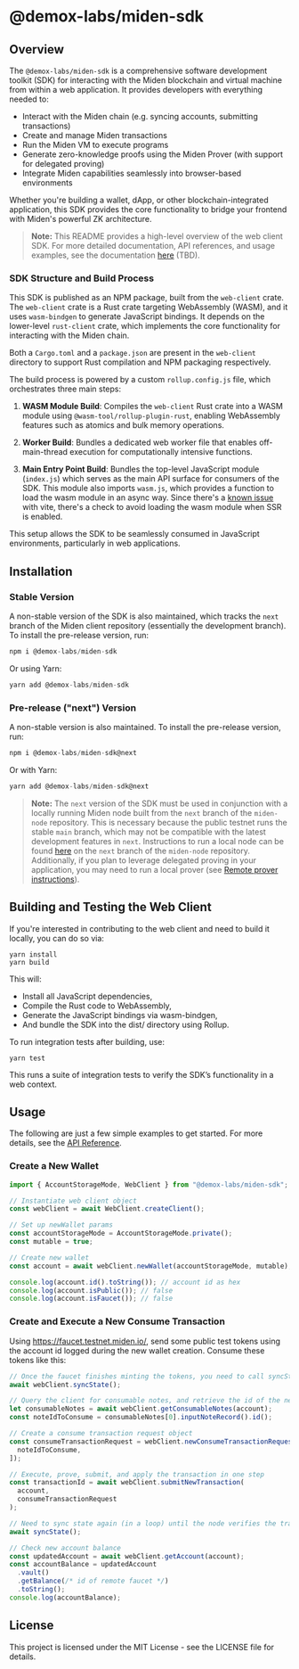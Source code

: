 # @demox-labs/miden-sdk

## Overview

The `@demox-labs/miden-sdk` is a comprehensive software development toolkit (SDK) for interacting with the Miden blockchain and virtual machine from within a web application. It provides developers with everything needed to:

- Interact with the Miden chain (e.g. syncing accounts, submitting transactions)
- Create and manage Miden transactions
- Run the Miden VM to execute programs
- Generate zero-knowledge proofs using the Miden Prover (with support for delegated proving)
- Integrate Miden capabilities seamlessly into browser-based environments

Whether you're building a wallet, dApp, or other blockchain-integrated application, this SDK provides the core functionality to bridge your frontend with Miden's powerful ZK architecture.

> **Note:** This README provides a high-level overview of the web client SDK.
> For more detailed documentation, API references, and usage examples, see the documentation [here](../../docs/src/web-client) (TBD).

### SDK Structure and Build Process

This SDK is published as an NPM package, built from the `web-client` crate. The `web-client` crate is a Rust crate targeting WebAssembly (WASM), and it uses `wasm-bindgen` to generate JavaScript bindings. It depends on the lower-level `rust-client` crate, which implements the core functionality for interacting with the Miden chain.

Both a `Cargo.toml` and a `package.json` are present in the `web-client` directory to support Rust compilation and NPM packaging respectively.

The build process is powered by a custom `rollup.config.js` file, which orchestrates three main steps:

1. **WASM Module Build**: Compiles the `web-client` Rust crate into a WASM module using `@wasm-tool/rollup-plugin-rust`, enabling WebAssembly features such as atomics and bulk memory operations.

2. **Worker Build**: Bundles a dedicated web worker file that enables off-main-thread execution for computationally intensive functions.

3. **Main Entry Point Build**: Bundles the top-level JavaScript module (`index.js`) which serves as the main API surface for consumers of the SDK. This module also imports `wasm.js`, which
   provides a function to load the wasm module in an async way. Since there's a [known issue](https://github.com/wasm-tool/rollup-plugin-rust?tab=readme-ov-file#usage-with-vite)
   with vite, there's a check to avoid loading the wasm module when SSR is enabled.

This setup allows the SDK to be seamlessly consumed in JavaScript environments, particularly in web applications.

## Installation

### Stable Version

A non-stable version of the SDK is also maintained, which tracks the `next` branch of the Miden client repository (essentially the development branch). To install the pre-release version, run:

```javascript
npm i @demox-labs/miden-sdk
```

Or using Yarn:

```javascript
yarn add @demox-labs/miden-sdk
```

### Pre-release ("next") Version

A non-stable version is also maintained. To install the pre-release version, run:

```javascript
npm i @demox-labs/miden-sdk@next
```

Or with Yarn:

```javascript
yarn add @demox-labs/miden-sdk@next
```

> **Note:** The `next` version of the SDK must be used in conjunction with a locally running Miden node built from the `next` branch of the `miden-node` repository. This is necessary because the public testnet runs the stable `main` branch, which may not be compatible with the latest development features in `next`. Instructions to run a local node can be found [here](https://github.com/0xMiden/miden-node/tree/next) on the `next` branch of the `miden-node` repository. Additionally, if you plan to leverage delegated proving in your application, you may need to run a local prover (see [Remote prover instructions](https://github.com/0xMiden/miden-node/tree/next/bin/remote-prover)).

## Building and Testing the Web Client

If you're interested in contributing to the web client and need to build it locally, you can do so via:

```
yarn install
yarn build
```

This will:

- Install all JavaScript dependencies,
- Compile the Rust code to WebAssembly,
- Generate the JavaScript bindings via wasm-bindgen,
- And bundle the SDK into the dist/ directory using Rollup.

To run integration tests after building, use:

```
yarn test
```

This runs a suite of integration tests to verify the SDK’s functionality in a web context.

## Usage

The following are just a few simple examples to get started. For more details, see the [API Reference](../../docs/src/web-client/api).

### Create a New Wallet

```typescript
import { AccountStorageMode, WebClient } from "@demox-labs/miden-sdk";

// Instantiate web client object
const webClient = await WebClient.createClient();

// Set up newWallet params
const accountStorageMode = AccountStorageMode.private();
const mutable = true;

// Create new wallet
const account = await webClient.newWallet(accountStorageMode, mutable);

console.log(account.id().toString()); // account id as hex
console.log(account.isPublic()); // false
console.log(account.isFaucet()); // false
```

### Create and Execute a New Consume Transaction

Using https://faucet.testnet.miden.io/, send some public test tokens using the account id logged during the new wallet creation. Consume these tokens like this:

```typescript
// Once the faucet finishes minting the tokens, you need to call syncState() so the client knows there is a note available to be consumed. In an actual application, this may need to be in a loop to constantly discover claimable notes.
await webClient.syncState();

// Query the client for consumable notes, and retrieve the id of the new note to be consumed
let consumableNotes = await webClient.getConsumableNotes(account);
const noteIdToConsume = consumableNotes[0].inputNoteRecord().id();

// Create a consume transaction request object
const consumeTransactionRequest = webClient.newConsumeTransactionRequest([
  noteIdToConsume,
]);

// Execute, prove, submit, and apply the transaction in one step
const transactionId = await webClient.submitNewTransaction(
  account,
  consumeTransactionRequest
);

// Need to sync state again (in a loop) until the node verifies the transaction
await syncState();

// Check new account balance
const updatedAccount = await webClient.getAccount(account);
const accountBalance = updatedAccount
  .vault()
  .getBalance(/* id of remote faucet */)
  .toString();
console.log(accountBalance);
```

## License

This project is licensed under the MIT License - see the LICENSE file for details.
